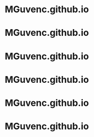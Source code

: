# MGuvenc.github.io
# MGuvenc.github.io
# MGuvenc.github.io
# MGuvenc.github.io
# MGuvenc.github.io
# MGuvenc.github.io
